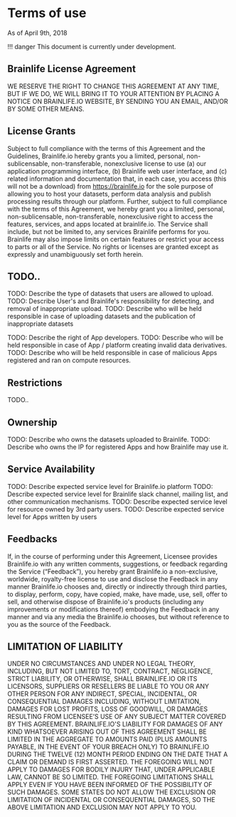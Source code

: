 # Terms of use

As of April 9th, 2018

!!! danger
    This document is currently under development.

## Brainlife License Agreement

WE RESERVE THE RIGHT TO CHANGE THIS AGREEMENT AT ANY TIME, BUT IF WE DO, WE WILL BRING IT TO YOUR ATTENTION BY PLACING A NOTICE ON BRAINLIFE.IO WEBSITE, BY SENDING YOU AN EMAIL, AND/OR BY SOME OTHER MEANS.

## License Grants

Subject to full compliance with the terms of this Agreement and the Guidelines, Brainlife.io hereby grants you a limited, personal, non-sublicensable, non-transferable, nonexclusive license to use (a) our application programming interface, (b) Brainlife web user interface, and (c) related information and documentation that, in each case, you access (this will not be a download) from https://brainlife.io for the sole purpose of allowing you to host your datasets, perform data analysis and publish processing results through our platform. Further, subject to full compliance with the terms of this Agreement, we hereby grant you a limited, personal, non-sublicensable, non-transferable, nonexclusive right to access the features, services, and apps located at brainlife.io. The Service shall include, but not be limited to, any services Brainlife performs for you. Brainlife may also impose limits on certain features or restrict your access to parts or all of the Service. No rights or licenses are granted except as expressly and unambiguously set forth herein.

## TODO..

TODO: Describe the type of datasets that users are allowed to upload.
TODO: Describe User's and Brainlife's responsibility for detecting, and removal of inappropriate upload.
TODO: Describe who will be held responsible in case of uploading datasets and the publication of inappropriate datasets

TODO: Describe the right of App developers.
TODO: Describe who will be held responsible in case of App / platform creating invalid data derivatives.
TODO: Describe who will be held responsible in case of malicious Apps registered and ran on compute resources.

## Restrictions

TODO..

## Ownership

TODO: Describe who owns the datasets uploaded to Brainlife.
TODO: Describe who owns the IP for registered Apps and how Brainlife may use it.

## Service Availability

TODO: Describe expected service level for Brainlife.io platform
TODO: Describe expected service level for Brainlife slack channel, mailing list, and other communication mechanisms.
TODO: Describe expected service level for resource owned by 3rd party users.
TODO: Describe expected service level for Apps written by users

## Feedbacks

If, in the course of performing under this Agreement, Licensee provides Brainlife.io with any written comments, suggestions, or feedback regarding the Service (“Feedback”), you hereby grant Brainlife.io a non-exclusive, worldwide, royalty-free license to use and disclose the Feedback in any manner Brainlife.io chooses and, directly or indirectly through third parties, to display, perform, copy, have copied, make, have made, use, sell, offer to sell, and otherwise dispose of Brainlife.io's products (including any improvements or modifications thereof) embodying the Feedback in any manner and via any media the Brainlife.io chooses, but without reference to you as the source of the Feedback.

## LIMITATION OF LIABILITY

UNDER NO CIRCUMSTANCES AND UNDER NO LEGAL THEORY, INCLUDING, BUT NOT LIMITED TO, TORT, CONTRACT, NEGLIGENCE, STRICT LIABILITY, OR OTHERWISE, SHALL BRAINLIFE.IO OR ITS LICENSORS, SUPPLIERS OR RESELLERS BE LIABLE TO YOU OR ANY OTHER PERSON FOR ANY INDIRECT, SPECIAL, INCIDENTAL, OR CONSEQUENTIAL DAMAGES INCLUDING, WITHOUT LIMITATION, DAMAGES FOR LOST PROFITS, LOSS OF GOODWILL, OR DAMAGES RESULTING FROM LICENSEE’S USE OF ANY SUBJECT MATTER COVERED BY THIS AGREEMENT. BRAINLIFE.IO'S LIABILITY FOR DAMAGES OF ANY KIND WHATSOEVER ARISING OUT OF THIS AGREEMENT SHALL BE LIMITED IN THE AGGREGATE TO AMOUNTS PAID (PLUS AMOUNTS PAYABLE, IN THE EVENT OF YOUR BREACH ONLY) TO BRAINLIFE.IO DURING THE TWELVE (12) MONTH PERIOD ENDING ON THE DATE THAT A CLAIM OR DEMAND IS FIRST ASSERTED. THE FOREGOING WILL NOT APPLY TO DAMAGES FOR BODILY INJURY THAT, UNDER APPLICABLE LAW, CANNOT BE SO LIMITED. THE FOREGOING LIMITATIONS SHALL APPLY EVEN IF YOU HAVE BEEN INFORMED OF THE POSSIBILITY OF SUCH DAMAGES. SOME STATES DO NOT ALLOW THE EXCLUSION OR LIMITATION OF INCIDENTAL OR CONSEQUENTIAL DAMAGES, SO THE ABOVE LIMITATION AND EXCLUSION MAY NOT APPLY TO YOU.




